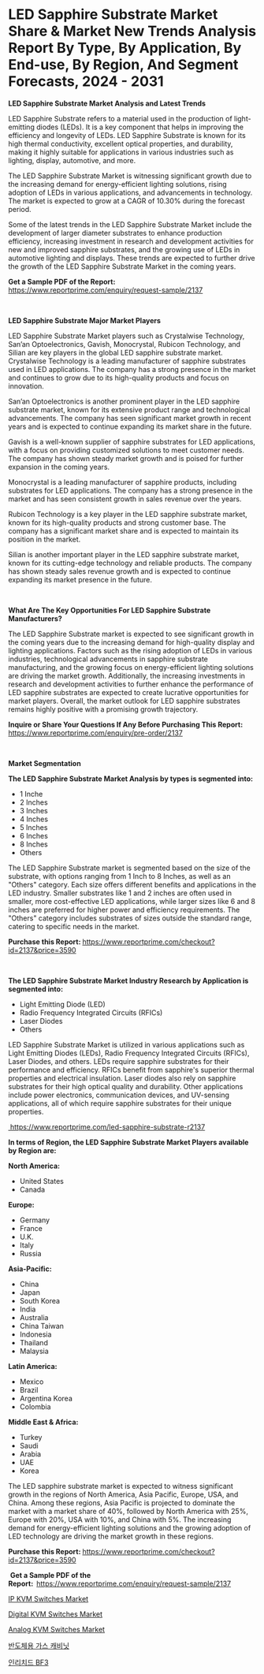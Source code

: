 <p><h1>LED Sapphire Substrate Market Share & Market New Trends Analysis Report By Type, By Application, By End-use, By Region, And Segment Forecasts, 2024 - 2031</h1></p><p><strong>LED Sapphire Substrate Market Analysis and Latest Trends</strong></p>
<p><p>LED Sapphire Substrate refers to a material used in the production of light-emitting diodes (LEDs). It is a key component that helps in improving the efficiency and longevity of LEDs. LED Sapphire Substrate is known for its high thermal conductivity, excellent optical properties, and durability, making it highly suitable for applications in various industries such as lighting, display, automotive, and more.</p><p>The LED Sapphire Substrate Market is witnessing significant growth due to the increasing demand for energy-efficient lighting solutions, rising adoption of LEDs in various applications, and advancements in technology. The market is expected to grow at a CAGR of 10.30% during the forecast period.</p><p>Some of the latest trends in the LED Sapphire Substrate Market include the development of larger diameter substrates to enhance production efficiency, increasing investment in research and development activities for new and improved sapphire substrates, and the growing use of LEDs in automotive lighting and displays. These trends are expected to further drive the growth of the LED Sapphire Substrate Market in the coming years.</p></p>
<p><strong>Get a Sample PDF of the Report:&nbsp;</strong> <a href="https://www.reportprime.com/enquiry/request-sample/2137">https://www.reportprime.com/enquiry/request-sample/2137</a></p>
<p>&nbsp;</p>
<p><strong>LED Sapphire Substrate Major Market Players</strong></p>
<p><p>LED Sapphire Substrate Market players such as Crystalwise Technology, San’an Optoelectronics, Gavish, Monocrystal, Rubicon Technology, and Silian are key players in the global LED sapphire substrate market. Crystalwise Technology is a leading manufacturer of sapphire substrates used in LED applications. The company has a strong presence in the market and continues to grow due to its high-quality products and focus on innovation.</p><p>San’an Optoelectronics is another prominent player in the LED sapphire substrate market, known for its extensive product range and technological advancements. The company has seen significant market growth in recent years and is expected to continue expanding its market share in the future.</p><p>Gavish is a well-known supplier of sapphire substrates for LED applications, with a focus on providing customized solutions to meet customer needs. The company has shown steady market growth and is poised for further expansion in the coming years.</p><p>Monocrystal is a leading manufacturer of sapphire products, including substrates for LED applications. The company has a strong presence in the market and has seen consistent growth in sales revenue over the years.</p><p>Rubicon Technology is a key player in the LED sapphire substrate market, known for its high-quality products and strong customer base. The company has a significant market share and is expected to maintain its position in the market.</p><p>Silian is another important player in the LED sapphire substrate market, known for its cutting-edge technology and reliable products. The company has shown steady sales revenue growth and is expected to continue expanding its market presence in the future.</p></p>
<p>&nbsp;</p>
<p><strong>What Are The Key Opportunities For LED Sapphire Substrate Manufacturers?</strong></p>
<p><p>The LED Sapphire Substrate market is expected to see significant growth in the coming years due to the increasing demand for high-quality display and lighting applications. Factors such as the rising adoption of LEDs in various industries, technological advancements in sapphire substrate manufacturing, and the growing focus on energy-efficient lighting solutions are driving the market growth. Additionally, the increasing investments in research and development activities to further enhance the performance of LED sapphire substrates are expected to create lucrative opportunities for market players. Overall, the market outlook for LED sapphire substrates remains highly positive with a promising growth trajectory.</p></p>
<p><strong>Inquire or Share Your Questions If Any Before Purchasing This Report:</strong> <a href="https://www.reportprime.com/enquiry/pre-order/2137">https://www.reportprime.com/enquiry/pre-order/2137</a></p>
<p>&nbsp;</p>
<p><strong>Market Segmentation</strong></p>
<p><strong>The LED Sapphire Substrate Market Analysis by types is segmented into:</strong></p>
<p><ul><li>1 Inche</li><li>2 Inches</li><li>3 Inches</li><li>4 Inches</li><li>5 Inches</li><li>6 Inches</li><li>8 Inches</li><li>Others</li></ul></p>
<p><p>The LED Sapphire Substrate market is segmented based on the size of the substrate, with options ranging from 1 Inch to 8 Inches, as well as an "Others" category. Each size offers different benefits and applications in the LED industry. Smaller substrates like 1 and 2 inches are often used in smaller, more cost-effective LED applications, while larger sizes like 6 and 8 inches are preferred for higher power and efficiency requirements. The "Others" category includes substrates of sizes outside the standard range, catering to specific needs in the market.</p></p>
<p><strong>Purchase this Report:&nbsp;</strong><a href="https://www.reportprime.com/checkout?id=2137&price=3590">https://www.reportprime.com/checkout?id=2137&price=3590</a></p>
<p>&nbsp;</p>
<p><strong>The LED Sapphire Substrate Market Industry Research by Application is segmented into:</strong></p>
<p><ul><li>Light Emitting Diode (LED)</li><li>Radio Frequency Integrated Circuits (RFICs)</li><li>Laser Diodes</li><li>Others</li></ul></p>
<p><p>LED Sapphire Substrate Market is utilized in various applications such as Light Emitting Diodes (LEDs), Radio Frequency Integrated Circuits (RFICs), Laser Diodes, and others. LEDs require sapphire substrates for their performance and efficiency. RFICs benefit from sapphire's superior thermal properties and electrical insulation. Laser diodes also rely on sapphire substrates for their high optical quality and durability. Other applications include power electronics, communication devices, and UV-sensing applications, all of which require sapphire substrates for their unique properties.</p></p>
<p><a href="https://www.reportprime.com/led-sapphire-substrate-r2137">&nbsp;https://www.reportprime.com/led-sapphire-substrate-r2137</a></p>
<p><strong>In terms of Region, the LED Sapphire Substrate Market Players available by Region are:</strong></p>
<p>
    <p> <strong> North America: </strong>
        <ul>
            <li>United States</li>
            <li>Canada</li>
        </ul>
        </p> 
    <p> <strong> Europe: </strong>
        <ul>
            <li>Germany</li>
            <li>France</li>
            <li>U.K.</li>
            <li>Italy</li>
            <li>Russia</li>
        </ul>
        </p> 
    <p> <strong> Asia-Pacific: </strong>
        <ul>
            <li>China</li>
            <li>Japan</li>
            <li>South Korea</li>
            <li>India</li>
            <li>Australia</li>
            <li>China Taiwan</li>
            <li>Indonesia</li>
            <li>Thailand</li>
            <li>Malaysia</li>
        </ul>
        </p> 
    <p> <strong> Latin America: </strong>
        <ul>
            <li>Mexico</li>
            <li>Brazil</li>
            <li>Argentina Korea</li>
            <li>Colombia</li>
        </ul>
        </p> 
    <p> <strong> Middle East & Africa: </strong>
        <ul>
            <li>Turkey</li>
            <li>Saudi</li>
            <li>Arabia</li>
            <li>UAE</li>
            <li>Korea</li>
        </ul>
    </p>
    </p>
<p><p>The LED sapphire substrate market is expected to witness significant growth in the regions of North America, Asia Pacific, Europe, USA, and China. Among these regions, Asia Pacific is projected to dominate the market with a market share of 40%, followed by North America with 25%, Europe with 20%, USA with 10%, and China with 5%. The increasing demand for energy-efficient lighting solutions and the growing adoption of LED technology are driving the market growth in these regions.</p></p>
<p><strong>Purchase this Report: </strong><a href="https://www.reportprime.com/checkout?id=2137&price=3590">https://www.reportprime.com/checkout?id=2137&price=3590</a></p>
<p>&nbsp;<strong>Get a Sample PDF of the Report:&nbsp;&nbsp;</strong><a href="https://www.reportprime.com/enquiry/request-sample/2137">https://www.reportprime.com/enquiry/request-sample/2137</a></p>
<p><strong></strong></p>
<p><p><a href="https://github.com/LouieAltenwert/Market-Research-Report-List-1/blob/main/ip-kvm-switches-market.md">IP KVM Switches Market</a></p><p><a href="https://github.com/ChiragRP21/Market-Research-Report-List-6/blob/main/digital-kvm-switches-market.md">Digital KVM Switches Market</a></p><p><a href="https://github.com/cecuraprangm/Market-Research-Report-List-4/blob/main/analog-kvm-switches-market.md">Analog KVM Switches Market</a></p><p><a href="https://github.com/bunxhcci35271755/Market-Research-Report-List-4/blob/main/6647418102712.md">반도체용 가스 캐비닛</a></p><p><a href="https://github.com/fredrickeglers/Market-Research-Report-List-4/blob/main/5579338102713.md">인리치드 BF3</a></p></p>